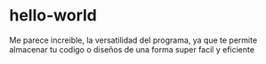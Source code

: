 # hello-world
Me parece increible, la versatilidad del programa, ya que te permite almacenar tu codigo o diseños de una forma super facil y eficiente

